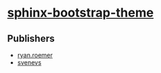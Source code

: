 # [sphinx-bootstrap-theme](https://pypi.org/project/sphinx-bootstrap-theme)



## Publishers
- [ryan.roemer](https://pypi.org/user/ryan.roemer)
- [svenevs](https://pypi.org/user/svenevs)

